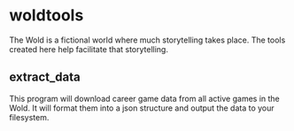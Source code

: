 # woldtools
The Wold is a fictional world where much storytelling takes place.
The tools created here help facilitate that storytelling.

## extract_data
This program will download career game data from all active games in the Wold. It will format them into a json structure and output the data to your filesystem.
